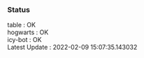 ### Status


table : OK  
hogwarts : OK  
icy-bot : OK  
Latest Update : 2022-02-09 15:07:35.143032

